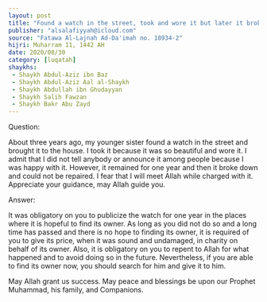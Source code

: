 ```yaml
---
layout: post
title: "Found a watch in the street, took and wore it but later it broke down"
publisher: "alsalafiyyah@icloud.com"
source: "Fatawa Al-Lajnah Ad-Da'imah no. 18934-2"
hijri: Muharram 11, 1442 AH
date: 2020/08/30
category: [luqatah]
shaykhs: 
 - Shaykh Abdul-Aziz ibn Baz
 - Shaykh Abdul-Aziz Aal al-Shaykh
 - Shaykh Abdullah ibn Ghudayyan
 - Shaykh Salih Fawzan
 - Shaykh Bakr Abu Zayd
---
```


Question: 

About three years ago, my younger sister found a watch in the street and brought it to the house. I took it because it was so beautiful and wore it. I admit that I did not tell anybody or announce it among people because I was happy with it. However, it remained for one year and then it broke down and could not be repaired. I fear that I will meet Allah while charged with it. Appreciate your guidance, may Allah guide you.

Answer:

It was obligatory on you to publicize the watch for one year in the places where it is hopeful to find its owner. As long as you did not do so and a long time has passed and there is no hope to finding its owner, it is required of you to give its price, when it was sound and undamaged, in charity on behalf of its owner. Also, it is obligatory on you to repent to Allah for what happened and to avoid doing so in the future. Nevertheless, if you are able to find its owner now, you should search for him and give it to him.

May Allah grant us success. May peace and blessings be upon our Prophet Muhammad, his family, and Companions.
